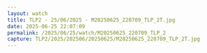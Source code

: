 ```yaml
---
layout: watch
title: TLP2 - 25/06/2025 - M20250625_220709_TLP_2T.jpg
date: 2025-06-25 22:07:09
permalink: /2025/06/25/watch/M20250625_220709_TLP_2
capture: TLP2/2025/202506/20250625/M20250625_220709_TLP_2T.jpg
---
```

